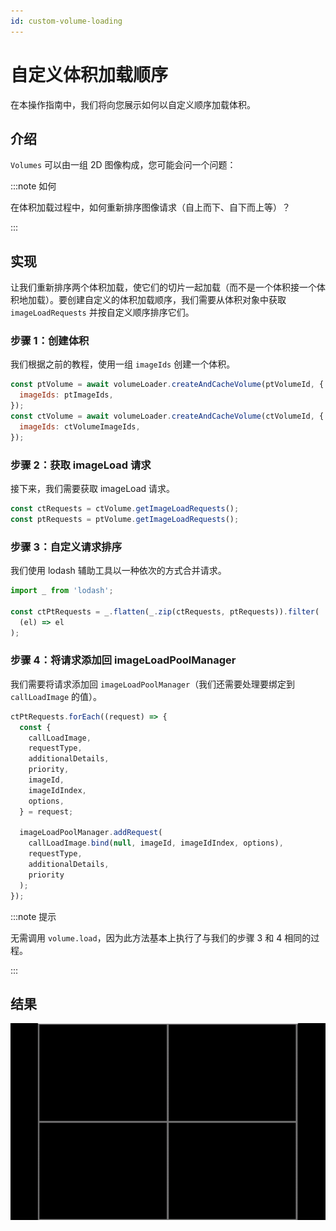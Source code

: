 ```yaml
---
id: custom-volume-loading
---
```

    
# 自定义体积加载顺序
    
在本操作指南中，我们将向您展示如何以自定义顺序加载体积。
    
## 介绍
    
`Volumes` 可以由一组 2D 图像构成，您可能会问一个问题：
    
:::note 如何
    
在体积加载过程中，如何重新排序图像请求（自上而下、自下而上等）？
    
:::
    
## 实现
    
让我们重新排序两个体积加载，使它们的切片一起加载（而不是一个体积接一个体积地加载）。要创建自定义的体积加载顺序，我们需要从体积对象中获取 `imageLoadRequests` 并按自定义顺序排序它们。
    
### 步骤 1：创建体积
    
我们根据之前的教程，使用一组 `imageIds` 创建一个体积。
    
```js
const ptVolume = await volumeLoader.createAndCacheVolume(ptVolumeId, {
  imageIds: ptImageIds,
});
const ctVolume = await volumeLoader.createAndCacheVolume(ctVolumeId, {
  imageIds: ctVolumeImageIds,
});
```
    
### 步骤 2：获取 imageLoad 请求
    
接下来，我们需要获取 imageLoad 请求。
    
```js
const ctRequests = ctVolume.getImageLoadRequests();
const ptRequests = ptVolume.getImageLoadRequests();
```
    
### 步骤 3：自定义请求排序
    
我们使用 lodash 辅助工具以一种依次的方式合并请求。
    
```js
import _ from 'lodash';

const ctPtRequests = _.flatten(_.zip(ctRequests, ptRequests)).filter(
  (el) => el
);
```
    
### 步骤 4：将请求添加回 imageLoadPoolManager
    
我们需要将请求添加回 `imageLoadPoolManager`（我们还需要处理要绑定到 `callLoadImage` 的值）。
    
```js
ctPtRequests.forEach((request) => {
  const {
    callLoadImage,
    requestType,
    additionalDetails,
    priority,
    imageId,
    imageIdIndex,
    options,
  } = request;

  imageLoadPoolManager.addRequest(
    callLoadImage.bind(null, imageId, imageIdIndex, options),
    requestType,
    additionalDetails,
    priority
  );
});
```
    
:::note 提示
    
无需调用 `volume.load`，因为此方法基本上执行了与我们的步骤 3 和 4 相同的过程。
    
:::
    
## 结果
    
![customLoading](../assets/custom-loading.gif)